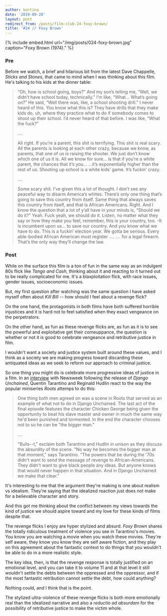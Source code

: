 ```yaml
---
author: kortina
date: '2019-09-28'
layout: post
redirect_from: /posts/film-club-24-foxy-brown/
title: '#24 // Foxy Brown'
---
```


{% include embed.html url="/img/posts/024-foxy-brown.jpg" caption="Foxy Brown (1974)." %}

### Pre

Before we watch, a brief and hilarious bit from the latest Dave Chappelle, _Sticks and Stones_, that came to mind when I
was thinking about this film. He's talking to his kids at the dinner table:

> “Oh, how is school going, boys?” And my son’s telling me, “Well, we didn’t have school today,
> technically.” I’m like, “What… What’s going on?” He said, “Well there was, like, a school shooting
> drill.” I never heard of this. You know what this is? They have drills that they make kids do, uh,
> where they practice what to do if somebody comes to shoot up their school. I’d never heard of that
> before. I was like, “What the fuck?”
>
> ....
>
> All right. If you’re a parent, this shit is terrifying. This shit is real scary. All the parents
> is looking at each other crazy, because we know, as parents, that one of us is raising the
> shooter. We just don’t know which one of us it is. All we know for sure… is that if you’re a white
> parent, the chances that it’s you… …it’s exponentially higher than the rest of us. Shooting up
> school is a white kids’ game. It’s fuckin’ crazy.
>
> ....
>
> Some scary shit. I’ve given this a lot of thought. I don’t see any peaceful way to disarm
> America’s whites. There’s only one thing that’s going to save this country from itself. Same thing
> that always saves this country from itself, and that is African Americans. Right. And I know the
> question that a lot of y’all have in your minds is, “Should we do it?” Yeah. Fuck yeah, we should
> do it. Listen, no matter what they say or how they make you feel, remember, this is your country,
> too. -It is incumbent upon us… to save our country. And you know what we have to do. This is a
> fuckin’ election year. We gotta be serious. Every able-bodied African American must register ....
> .... for a legal firearm. That’s the only way they’ll change the law.

### Post

While on the surface this film is a ton of fun in the same way as an indulgent 80s flick like _Tango
and Cash_, thinking about it and reacting to it turned out to be really complicated for me. It's a
blaxploitation flick, with race issues, gender issues, socioeconomic issues.

But, my first question after watching was the same question I have asked myself often about _Kill Bill_
-- how should I feel about a revenge flick?

On the one hand, the protagonists in both films have both suffered horrible injustices and it is
hard not to feel satisfied when they exact vengeance on the perpetrators.

On the other hand, as fun as these revenge flicks are, as fun as it is to see the powerful and exploitative get
their comeuppance, the question is whether or not it is good to celebrate vengeance and retributive
justice in film.

I wouldn't want a society and justice system built around these values, and I think as a society we
are making progress toward discarding these antiquated ideas as we seek to reform our approach to criminal
justice.

So one thing you might do is celebrate more progressive ideas of justice in a film. In an
[interview](https://www.newsweek.com/quentin-tarantino-django-unchained-and-problem-roots-63453)
with Newsweek following the release of _Django Unchained_, Quentin Tarantino and Reginald Hudlin
react to the way the popular miniseries _Roots_ attemps to do this:

> One thing both men agreed on was a scene in Roots that served as an example of what not to do in
> Django Unchained. The last act of the final episode features the character Chicken George being
> given the opportunity to beat his slave master and owner in much the same way he'd been punished
> and tormented. In the end the character chooses not to so he can be "the bigger man."
>
> ....
>
> "Bulls--t," exclaim both Tarantino and Hudlin in unison as they discuss the absurdity of the
> scene. "No way he becomes the bigger man at that moment," says Tarantino. "The powers that be
> during the '70s didn't want to send the message of revenge to African-Americans. They didn't want
> to give black people any ideas. But anyone knows that would never happen in that situation. And in
> Django ­Unchained we make that clear."

It's interesting to me that the argument they're making is one about realism vs idealism. They're
saying that the idealized reaction just does not make for a believable character and story.

And this got me thinking about the conflict between my views towards the kind of justice we should
aspire toward and my love for these kinds of films despite that.

The revenge flicks I enjoy are hyper stylized and absurd. _Foxy Brown_ shares the totally ridiculous
treatment of violence you see in Tarantino's movies. You know you are watching a movie when you
watch these movies. They're self aware, they know you know they are self aware fiction, and they
play on this agreement about the fantastic context to do things that you wouldn't be able to do in a
more realistic style.

The key idea, then, is that the revenge response is totally justified on an emotional level, and you can take
it to volume 11 and at that level it still wouldn't settle the debts between the oppressed and the
oppressor, and if the most fantastic retribution cannot settle the debt, how could anything?

Nothing could, and I think that is the point.

The stylized ultra-violence of these revenge flicks is both more emotionally real than the idealized
narrative and also a _reductio ad absurdam_ for the possibility of retributive justice to make the
victim whole.